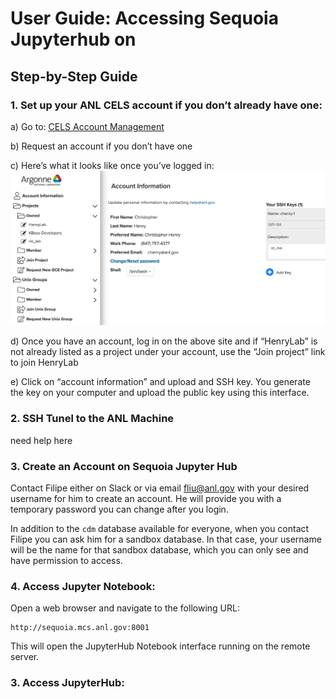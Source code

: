 # User Guide: Accessing Sequoia Jupyterhub on

## Step-by-Step Guide

### 1. Set up your ANL CELS account if you don’t already have one:

a) Go to: [CELS Account Management](https://accounts.cels.anl.gov/)

b) Request an account if you don’t have one

c) Here’s what it looks like once you’ve logged in:
![cels_account](CELS_account.png)

d) Once you have an account, log in on the above site and if “HenryLab” is not already listed as a project under your account, use the “Join project” link to join HenryLab

e) Click on “account information” and upload and SSH key. You generate the key on your computer and upload the public key using this interface.
   
### 2. SSH Tunel to the ANL Machine

need help here

### 3. Create an Account on Sequoia Jupyter Hub

Contact Filipe either on Slack or via email fliu@anl.gov with your desired username for him to create an account. He will provide you with a temporary password you can change after you login.

In addition to the ```cdm``` database available for everyone, when you contact Filipe you can ask him for a sandbox database. In that case, your username will be the name for that sandbox database, which you can only see and have permission to access.
   
### 4. Access Jupyter Notebook:
   
Open a web browser and navigate to the following URL:

```
http://sequoia.mcs.anl.gov:8001
```
This will open the JupyterHub Notebook interface running on the remote server.

### 3. Access JupyterHub:

